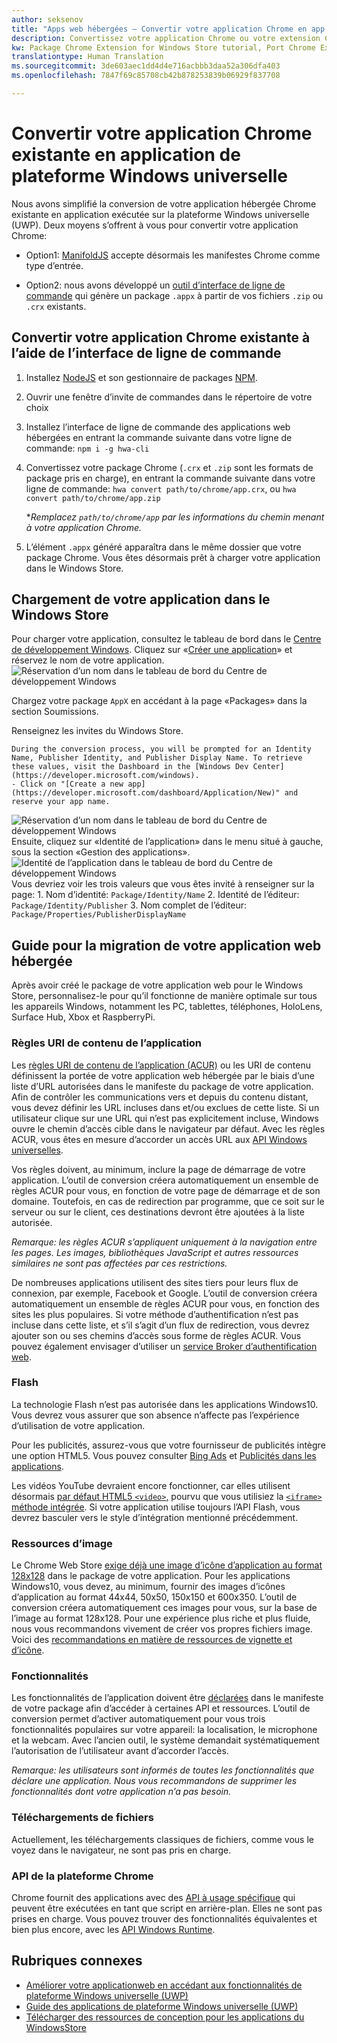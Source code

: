 ```yaml
---
author: seksenov
title: "Apps web hébergées – Convertir votre application Chrome en app UWP"
description: Convertissez votre application Chrome ou votre extension Chrome en application de plateforme Windows universelle (UWP) pour le Windows Store.
kw: Package Chrome Extension for Windows Store tutorial, Port Chrome Extension to Windows 10, How to convert Chrome App to Windows, How to add Chrome Extension to Windows Store, hwa-cli, Hosted Web Apps Command Line Interface CLI Tool, Install Chrome Extension on Windows 10 Device, convert .crx to .AppX
translationtype: Human Translation
ms.sourcegitcommit: 3de603aec1dd4d4e716acbbb3daa52a306dfa403
ms.openlocfilehash: 7847f69c85708cb42b878253839b06929f837708

---
```


# Convertir votre application Chrome existante en application de plateforme Windows universelle

Nous avons simplifié la conversion de votre application hébergée Chrome existante en application exécutée sur la plateforme Windows universelle (UWP). Deux moyens s’offrent à vous pour convertir votre application Chrome:

- Option1: [ManifoldJS](http://manifoldjs.com/) accepte désormais les manifestes Chrome comme type d’entrée. 

- Option2: nous avons développé un [outil d’interface de ligne de commande](https://github.com/MicrosoftEdge/hwa-cli) qui génère un package `.appx` à partir de vos fichiers `.zip` ou `.crx` existants.

## Convertir votre application Chrome existante à l’aide de l’interface de ligne de commande

1. Installez [NodeJS](https://nodejs.org/en/) et son gestionnaire de packages [NPM](https://www.npmjs.com/). 


2. Ouvrir une fenêtre d’invite de commandes dans le répertoire de votre choix


3. Installez l’interface de ligne de commande des applications web hébergées en entrant la commande suivante dans votre ligne de commande: `npm i -g hwa-cli`

4. Convertissez votre package Chrome (`.crx` et `.zip` sont les formats de package pris en charge), en entrant la commande suivante dans votre ligne de commande: `hwa convert path/to/chrome/app.crx`, ou `hwa convert path/to/chrome/app.zip`

    **Remplacez `path/to/chrome/app` par les informations du chemin menant à votre application Chrome.*
    
5. L’élément `.appx` généré apparaîtra dans le même dossier que votre package Chrome. Vous êtes désormais prêt à charger votre application dans le Windows Store. 

## Chargement de votre application dans le Windows Store

Pour charger votre application, consultez le tableau de bord dans le [Centre de développement Windows](https://developer.microsoft.com/windows). Cliquez sur «[Créer une application](https://developer.microsoft.com/dashboard/Application/New)» et réservez le nom de votre application.
![Réservation d’un nom dans le tableau de bord du Centre de développement Windows](images/hwa-to-uwp/reserve_a_name.png)


Chargez votre package `AppX` en accédant à la page «Packages» dans la section Soumissions.

Renseignez les invites du Windows Store.

    During the conversion process, you will be prompted for an Identity Name, Publisher Identity, and Publisher Display Name. To retrieve these values, visit the Dashboard in the [Windows Dev Center](https://developer.microsoft.com/windows).
    - Click on "[Create a new app](https://developer.microsoft.com/dashboard/Application/New)" and reserve your app name.
![Réservation d’un nom dans le tableau de bord du Centre de développement Windows](images/hwa-to-uwp/reserve_a_name.png)
 Ensuite, cliquez sur «Identité de l’application» dans le menu situé à gauche, sous la section «Gestion des applications».
    ![Identité de l’application dans le tableau de bord du Centre de développement Windows](images/hwa-to-uwp/app_identity.png)
 Vous devriez voir les trois valeurs que vous êtes invité à renseigner sur la page: 1. Nom d’identité: `Package/Identity/Name`
 2. Identité de l’éditeur: `Package/Identity/Publisher`
 3. Nom complet de l’éditeur: `Package/Properties/PublisherDisplayName`


## Guide pour la migration de votre application web hébergée

Après avoir créé le package de votre application web pour le Windows Store, personnalisez-le pour qu’il fonctionne de manière optimale sur tous les appareils Windows, notamment les PC, tablettes, téléphones, HoloLens, Surface Hub, Xbox et RaspberryPi.

### Règles URI de contenu de l’application

Les [règles URI de contenu de l’application (ACUR)](/hwa-access-features.md#keep-your-app-secure-setting-application-content-uri-rules-acurs) ou les URI de contenu définissent la portée de votre application web hébergée par le biais d’une liste d’URL autorisées dans le manifeste du package de votre application. Afin de contrôler les communications vers et depuis du contenu distant, vous devez définir les URL incluses dans et/ou exclues de cette liste. Si un utilisateur clique sur une URL qui n’est pas explicitement incluse, Windows ouvre le chemin d’accès cible dans le navigateur par défaut. Avec les règles ACUR, vous êtes en mesure d’accorder un accès URL aux [API Windows universelles](https://msdn.microsoft.com/library/windows/apps/br211377.aspx).

Vos règles doivent, au minimum, inclure la page de démarrage de votre application. L’outil de conversion créera automatiquement un ensemble de règles ACUR pour vous, en fonction de votre page de démarrage et de son domaine. Toutefois, en cas de redirection par programme, que ce soit sur le serveur ou sur le client, ces destinations devront être ajoutées à la liste autorisée.

*Remarque: les règles ACUR s’appliquent uniquement à la navigation entre les pages. Les images, bibliothèques JavaScript et autres ressources similaires ne sont pas affectées par ces restrictions.*

De nombreuses applications utilisent des sites tiers pour leurs flux de connexion, par exemple, Facebook et Google. L’outil de conversion créera automatiquement un ensemble de règles ACUR pour vous, en fonction des sites les plus populaires. Si votre méthode d’authentification n’est pas incluse dans cette liste, et s’il s’agit d’un flux de redirection, vous devrez ajouter son ou ses chemins d’accès sous forme de règles ACUR. Vous pouvez également envisager d’utiliser un [service Broker d’authentification web](/hwa-access-features.md#web-authentication-broker).

### Flash

La technologie Flash n’est pas autorisée dans les applications Windows10. Vous devrez vous assurer que son absence n’affecte pas l’expérience d’utilisation de votre application.

Pour les publicités, assurez-vous que votre fournisseur de publicités intègre une option HTML5. Vous pouvez consulter [Bing Ads](https://bingads.microsoft.com/) et [Publicités dans les applications](http://adsinapps.microsoft.com/).

Les vidéos YouTube devraient encore fonctionner, car elles utilisent désormais [par défaut HTML5 `<video>`,](http://youtube-eng.blogspot.com/2015/01/youtube-now-defaults-to-html5_27.html) pourvu que vous utilisiez la [`<iframe>` méthode intégrée](https://developers.google.com/youtube/iframe_api_reference). Si votre application utilise toujours l’API Flash, vous devrez basculer vers le style d’intégration mentionné précédemment.

### Ressources d’image

Le Chrome Web Store [exige déjà une image d’icône d’application au format 128x128](https://developer.chrome.com/webstore/images) dans le package de votre application. Pour les applications Windows10, vous devez, au minimum, fournir des images d’icônes d’application au format 44x44, 50x50, 150x150 et 600x350. L’outil de conversion créera automatiquement ces images pour vous, sur la base de l’image au format 128x128. Pour une expérience plus riche et plus fluide, nous vous recommandons vivement de créer vos propres fichiers image. Voici des [recommandations en matière de ressources de vignette et d’icône](https://msdn.microsoft.com/library/windows/apps/mt412102.aspx).

### Fonctionnalités

Les fonctionnalités de l’application doivent être [déclarées](https://msdn.microsoft.com/windows/uwp/packaging/app-capability-declarations) dans le manifeste de votre package afin d’accéder à certaines API et ressources. L’outil de conversion permet d’activer automatiquement pour vous trois fonctionnalités populaires sur votre appareil: la localisation, le microphone et la webcam. Avec l’ancien outil, le système demandait systématiquement l’autorisation de l’utilisateur avant d’accorder l’accès.

*Remarque: les utilisateurs sont informés de toutes les fonctionnalités que déclare une application. Nous vous recommandons de supprimer les fonctionnalités dont votre application n’a pas besoin.*

### Téléchargements de fichiers

Actuellement, les téléchargements classiques de fichiers, comme vous le voyez dans le navigateur, ne sont pas pris en charge.

### API de la plateforme Chrome

Chrome fournit des applications avec des [API à usage spécifique](https://developer.chrome.com/apps/api_index) qui peuvent être exécutées en tant que script en arrière-plan. Elles ne sont pas prises en charge. Vous pouvez trouver des fonctionnalités équivalentes et bien plus encore, avec les [API Windows Runtime](https://msdn.microsoft.com/library/windows/apps/br211377.aspx).

## Rubriques connexes

- [Améliorer votre applicationweb en accédant aux fonctionnalités de plateforme Windows universelle (UWP)](/hwa-access-features.md)
- [Guide des applications de plateforme Windows universelle (UWP)](http://go.microsoft.com/fwlink/p/?LinkID=397871)
- [Télécharger des ressources de conception pour les applications du WindowsStore](https://msdn.microsoft.com/library/windows/apps/xaml/bg125377.aspx)



<!--HONumber=Aug16_HO3-->


